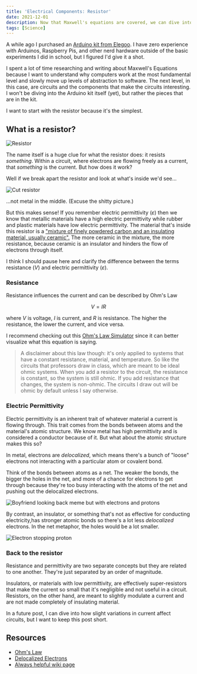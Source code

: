 ```yaml
---
title: 'Electrical Components: Resistor'
date: 2021-12-01
description: Now that Maxwell's equations are covered, we can dive into some hardware.
tags: [Science]
---
```


A while ago I purchased an [Arduino kit from Elegoo](https://www.elegoo.com/product/elegoo-uno-project-super-starter-kit/). I have zero experience with Arduinos, Raspberry Pis, and other nerd hardware outside of the basic experiments I did in school, but I figured I'd give it a shot.

I spent a lot of time researching and writing about Maxwell's Equations because I want to understand why computers work at the most fundamental level and slowly move up levels of abstraction to software. The next level, in this case, are circuits and the components that make the circuits interesting. I won't be diving into the Arduino kit itself (yet), but rather the pieces that are in the kit.

I want to start with the resistor because it's the simplest.

## What is a resistor?

![Resistor](https://s3.us-east-2.amazonaws.com/caryssa-perez-images/posts/resistor.jpg)

The name itself is a huge clue for what the resistor does: it resists _something_. Within a circuit, where electrons are flowing freely as a current, that _something_ is the current. But how does it work?

Well if we break apart the resistor and look at what's inside we'd see...

![Cut resistor](https://s3.us-east-2.amazonaws.com/caryssa-perez-images/posts/cut-resistor.jpg)

...not metal in the middle. (Excuse the shitty picture.)

But this makes sense! If you remember electric permittivity ($\varepsilon$) then we know that metallic materials have a high electric permittivity while rubber and plastic materials have low electric permittivity. The material that's inside this resistor is a ["mixture of finely powdered carbon and an insulating material, usually ceramic".](https://en.wikipedia.org/wiki/Resistor) The more ceramic in the mixture, the more resistance, because ceramic is an insulator and hinders the flow of electrons through itself.

I think I should pause here and clarify the difference between the terms resistance ($V$) and electric permittivity ($\varepsilon$).

### Resistance

Resistance influences the current and can be described by Ohm's Law

$$
V = IR
$$

where $V$ is voltage, $I$ is current, and $R$ is resistance. The higher the resistance, the lower the current, and vice versa.

I recommend checking out this [Ohm's Law Simulator](https://phet.colorado.edu/sims/html/ohms-law/latest/ohms-law_en.html) since it can better visualize what this equation is saying.

> A disclaimer about this law though: it's only applied to systems that have a constant resistance, material, and temperature. So like the circuits that professors draw in class, which are meant to be ideal ohmic systems. When you add a resistor to the circuit, the resistance is constant, so the system is still ohmic. If you add resistance that changes, the system is non-ohmic. The circuits I draw out will be ohmic by default unless I say otherwise.

### Electric Permittivity

Electric permittivity is an inherent trait of whatever material a current is flowing through. This trait comes from the bonds between atoms and the material's atomic structure. We know metal has high permittivity and is considered a conductor because of it. But what about the atomic structure makes this so?

In metal, electrons are _delocalized_, which means there's a bunch of "loose" electrons not interacting with a particular atom or covalent bond.

Think of the bonds between atoms as a net. The weaker the bonds, the bigger the holes in the net, and more of a chance for electrons to get through because they're too busy interacting with the atoms of the net and pushing out the delocalized electrons.

![Boyfriend looking back meme but with electrons and protons](https://caryssa-perez-images.s3.us-east-2.amazonaws.com/posts/bf-looking-at-electron.PNG)

By contrast, an insulator, or something that's not as effective for conducting electricity,has stronger atomic bonds so there's a lot less _delocalized_ electrons. In the net metaphor, the holes would be a lot smaller.

![Electron stopping proton](https://caryssa-perez-images.s3.us-east-2.amazonaws.com/posts/nah-man-electron.PNG)

### Back to the resistor

Resistance and permittivity are two separate concepts but they are related to one another. They're just separated by an order of magnitude.

Insulators, or materials with low permittivity, are effectively super-resistors that make the current so small that it's negligible and not useful in a circuit. Resistors, on the other hand, are meant to slightly modulate a current and are not made completely of insulating material.

In a future post, I can dive into how slight variations in current affect circuits, but I want to keep this post short.

## Resources

- [Ohm's Law](https://www.allaboutcircuits.com/textbook/direct-current/chpt-2/voltage-current-resistance-relate/)
- [Delocalized Electrons](https://www.thoughtco.com/definition-of-delocalized-electron-605003)
- [Always helpful wiki page](https://en.wikipedia.org/wiki/Resistor)
